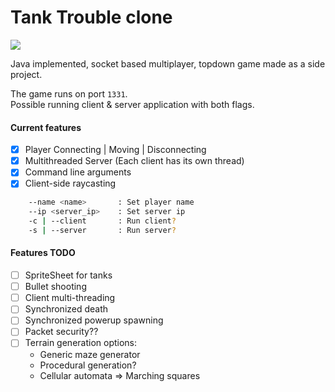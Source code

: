 # Tank Trouble clone

![](https://cdn.discordapp.com/attachments/365201384015921152/752924734806818956/unknown.png)

Java implemented, socket based multiplayer, topdown game made as a side project.

The game runs on port `1331`. <br/> Possible running client & server application with both flags.

#### Current features

-[x] Player Connecting | Moving | Disconnecting
-[x] Multithreaded Server (Each client has its own thread)
-[x] Command line arguments
-[x] Client-side raycasting

```bash
    --name <name>       : Set player name
    --ip <server_ip>    : Set server ip
    -c | --client       : Run client?
    -s | --server       : Run server?
```

#### Features TODO

-[ ] SpriteSheet for tanks
-[ ] Bullet shooting
-[ ] Client multi-threading
-[ ] Synchronized death
-[ ] Synchronized powerup spawning
-[ ] Packet security??
-[ ] Terrain generation options:
    - Generic maze generator
    - Procedural generation?
    - Cellular automata => Marching squares
 
